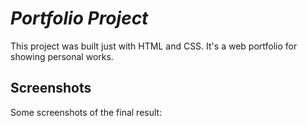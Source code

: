 # ***Portfolio Project***

This project was built just with HTML and CSS. It's a web portfolio for showing personal works.

## Screenshots

Some screenshots of the final result: 
